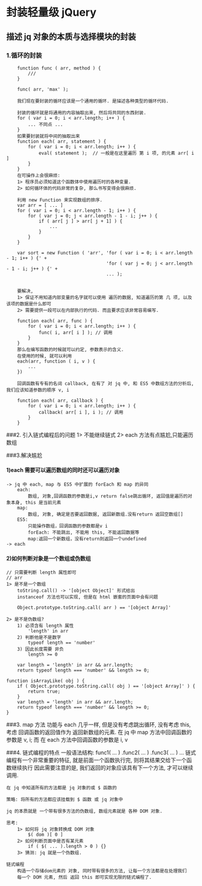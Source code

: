 # 封装轻量级 jQuery

## 描述 jq 对象的本质与选择模块的封装
### 1.循环的封装
        function func ( arr, method ) {
            ///
        }

        func( arr, 'max' );

        我们现在要封装的循环应该是一个通用的循环. 是描述各种类型的循环代码.

        封装的循环就是将通用的内容抽取出来, 然后将共同的东西封装.
        for ( var i = 0; i < arr.length; i++ ) {
            ... 不同点 ...
        }
        如果要封装就将中间的抽取出来
        function each( arr, statement ) {
            for ( var i = 0; i < arr.length; i++ ) {
                eval( statement );  // 一般是在这里遍历 第 i 项, 的元素 arr[ i ]
            }
        }
        在可操作上会很麻烦:
        1> 程序员必须知道这个函数体中使用遍历时的各种变量.
        2> 如何循环体的代码非常的复杂, 那么书写变得会很麻烦.

        利用 new Function 来实现数组的排序.
        var arr = [ ... ]
        for ( var i = 0; i < arr.length - 1; i++ ) {
            for ( var j = 0; j < arr.length - 1 - i; j++ ) {
                if ( arr[ j ] > arr[ j + 1] ) {
                    ...
                }
            }
        }

        var sort = new Function ( 'arr', 'for ( var i = 0; i < arr.length - 1; i++ ) {' +
                                         'for ( var j = 0; j < arr.length - 1 - i; j++ ) {' + 
                                         ... );
                                        

        要解决, 
        1> 保证不用知道内部变量的名字就可以使用 遍历的数据, 知道遍历的第 几 项, 以及该项的数据是什么即可
        2> 需要提供一段可以在内部执行的代码. 而且要求应该非常容易编写. 

        function each( arr, func ) {
            for ( var i = 0; i < arr.length; i++ ) {
                func( i, arr[ i ] ); // 调用
            }
        }
        那么在编写函数的时候就可以约定, 参数表示的含义.
        在使用的时候, 就可以利用
        each(arr, function ( i, v ) {
            ...
        })

        回调函数有专有的名词 callback, 在有了 对 jq 中, 和 ES5 中数组方法的分析后, 我们应该知道参数的顺序 v, i
        
        function each( arr, callback ) {
            for ( var i = 0; i < arr.length; i++ ) {
                callback( arr[ i ], i ); // 调用
            }
        }

###2. 引入链式编程后的问题
    1> 不能继续链式
    2> each 方法有点尴尬,只能遍历数组

###3.解决尴尬
#### 1)each 需要可以遍历数组的同时还可以遍历对象
    -> jq 中 each, map 与 ES5 中扩展的 forEach 和 map 的异同
        each: 
        	数组, 对象,回调函数的参数是i,v return false跳出循环, 返回值是遍历的对象本身, this 是当前元素
        map: 
        	数组, 对象, 确定是否要返回数据, 返回新数组.没有return 返回空数组[]
        ES5:
        	只能操作数组，回调函数的参数都是v i
            forEach: 不能跳出, 不能用 this, 不能返回数据等
            map:返回一个新数组，没有return则返回一个undefined
    -> each
        
#### 2)如何判断对象是一个数组或伪数组
    // 只需要判断 length 属性即可
    // arr
    1> 是不是一个数组
        toString.call() -> '[object Object]' 形式给出
        instanceof 方法也可以实现, 但是在 html 嵌套的页面中会有问题

        Object.prototype.toString.call( arr ) == '[object Array]'
    
    2> 是不是伪数组?
        1) 必须含有 length 属性
            'length' in arr
        2) 判断他是不是数字
            typeof length == 'number'
        3) 因此长度需要 非负
            length >= 0
        
        var length = 'length' in arr && arr.length;
        return typeof length === 'number' && length >= 0;

    function isArrayLike( obj ) {
        if ( Object.prototype.toString.call( obj ) == '[object Array]' ) {
            return true;
        }
        var length = 'length' in arr && arr.length;
        return typeof length === 'number' && length >= 0;
    }

###3. map 方法
    功能与 each 几乎一样, 但是没有考虑跳出循环, 没有考虑 this, 
    考虑 回调函数的返回值作为 返回新数组的元素.
    在 jq 中 map 方法中回调函数的参数是 v, i;
    而 在 each 方法中回调函数的参数是 i, v

###4. 链式编程的特点
    一般语法结构:
        func1( ... )
            .func2( ... )
            .func3( ... )
            ...
    链式编程有一个非常重要的特征, 就是前面一个函数执行完, 则将其结果交给下一个函数继续执行
    因此需要注意的是, 我们返回的对象应该具有下一个方法, 才可以继续调用.

    在 jq 中知道所有的方法都是 jq 对象的或 $ 函数的

    策略: 将所有的方法都应该挂载到 $ 函数 或 jq 对象中

    jq 的本质就是 一个带有很多方法的伪数组, 数组元素就是 各种 DOM 对象.

    思考:
        1> 如何将 jq 对象转换成 DOM 对象 
            $( dom )[ 0 ]
        2> 如何判断页面中是否有某元素
            if ( $( ... ).length > 0 ) {}
        3> 猜测: jq 就是一个伪数组.

    链式编程
        构造一个存储dom元素的 对象, 同时带有很多的方法, 让每一个方法都是在处理我们
        每一个 DOM 元素, 然后 返回 this 即可实现无限的链式编程了.